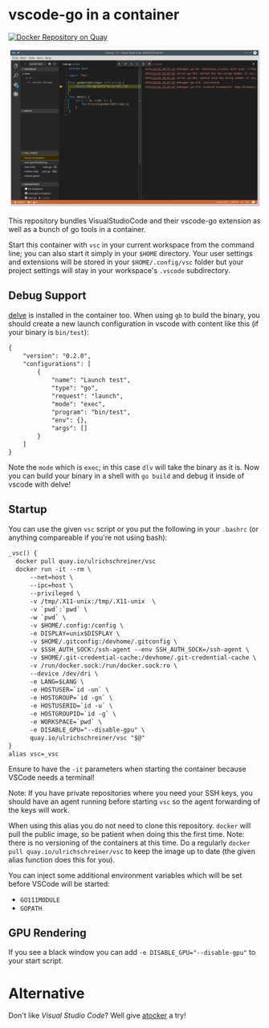 # vscode-go in a container

[![Docker Repository on Quay](https://quay.io/repository/ulrichschreiner/vsc/status "Docker Repository on Quay")](https://quay.io/repository/ulrichschreiner/vsc)

![Screenshot](vsc_debug.png)

This repository bundles VisualStudioCode and their vscode-go extension as well
as a bunch of go tools in a container.

Start this container with `vsc` in your current workspace from the command
line; you can also start it simply in your `$HOME` directory. Your user settings and 
extensions will be stored in your `$HOME/.config/vsc` folder but your project settings 
will stay in your workspace's `.vscode` subdirectory.


## Debug Support

[delve](https://github.com/derekparker/delve) is installed in the container too.
When using `gb` to build the binary, you should create a new launch configuration
in vscode with content like this (if your binary is `bin/test`):
```
{
	"version": "0.2.0",
	"configurations": [
		{
			"name": "Launch test",
			"type": "go",
			"request": "launch",
			"mode": "exec",
			"program": "bin/test",
			"env": {},
			"args": []
		}
	]
}
```
Note the `mode` which is `exec`; in this case `dlv` will take the binary as it is.
Now you can build your binary in a shell with `go build` and debug it inside
of vscode with delve!

## Startup
You can use the given `vsc` script or you put the following in your `.bashrc`
(or anything compareable if you're not using bash):
```
_vsc() {
  docker pull quay.io/ulrichschreiner/vsc
  docker run -it --rm \
      --net=host \
      --ipc=host \
      --privileged \
      -v /tmp/.X11-unix:/tmp/.X11-unix  \
      -v `pwd`:`pwd` \
      -w `pwd` \
      -v $HOME/.config:/config \
      -e DISPLAY=unix$DISPLAY \
      -v $HOME/.gitconfig:/devhome/.gitconfig \
      -v $SSH_AUTH_SOCK:/ssh-agent --env SSH_AUTH_SOCK=/ssh-agent \
      -v $HOME/.git-credential-cache:/devhome/.git-credential-cache \
      -v /run/docker.sock:/run/docker.sock:ro \
      --device /dev/dri \
      -e LANG=$LANG \
      -e HOSTUSER=`id -un` \
      -e HOSTGROUP=`id -gn` \
      -e HOSTUSERID=`id -u` \
      -e HOSTGROUPID=`id -g` \
      -e WORKSPACE=`pwd` \
      -e DISABLE_GPU="--disable-gpu" \
      quay.io/ulrichschreiner/vsc "$@"
}
alias vsc=_vsc
```
Ensure to have the `-it` parameters when starting the container because VSCode needs a terminal!

Note: If you have private repositories where you need your SSH keys, you should have an agent running before starting `vsc` so the agent forwarding of the keys will work.

When using this alias you do not need to clone this repository. `docker` will
pull the public image, so be patient when doing this the first time. Note: there is no versioning of the containers at this time. Do a regularly `docker pull quay.io/ulrichschreiner/vsc` to keep the image up to date (the given alias function does this for you).

You can inject some additional environment variables which will be set before VSCode will be started:
  - `GO111MODULE`
  - `GOPATH`

## GPU Rendering

If you see a black window you can add `-e DISABLE_GPU="--disable-gpu"` to your start script.

# Alternative

Don't like *Visual Studio Code*? Well give [atocker](https://github.com/ulrichSchreiner/atocker) a try!
